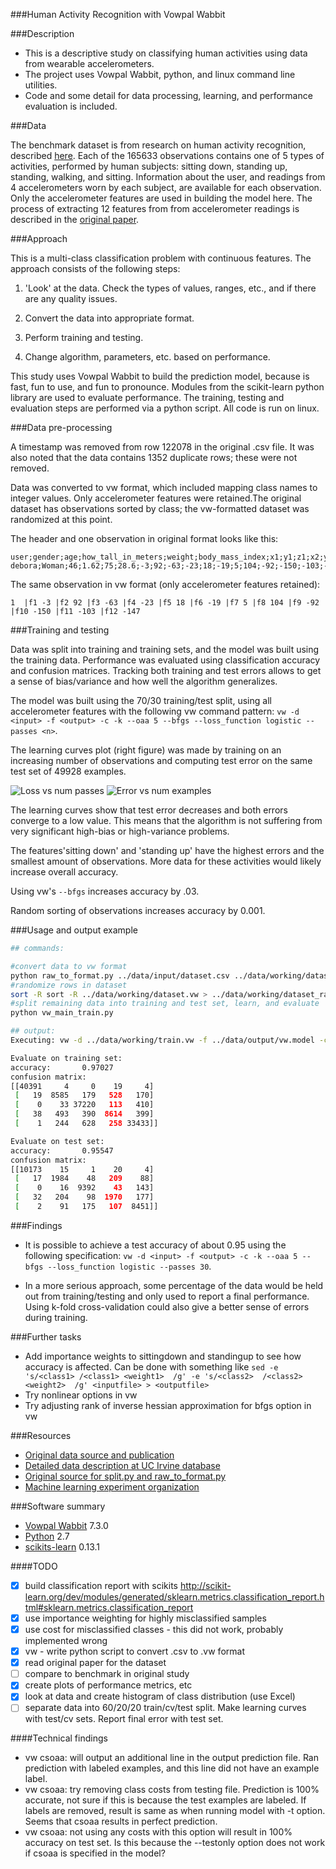 ###Human Activity Recognition with Vowpal Wabbit


###Description

* This is a descriptive study on classifying human activities using data from wearable accelerometers.
* The project uses Vowpal Wabbit, python, and linux command line utilities.
* Code and some detail for data processing, learning, and performance evaluation is included.


###Data

The benchmark dataset is from research on human activity recognition, described [here](http://groupware.les.inf.puc-rio.br/har). Each of the 165633 observations contains one of 5 types of activities, performed by human subjects: sitting down, standing up, standing, walking, and sitting. Information about the user, and readings from 4 accelerometers worn by each subject, are available for each observation. Only the accelerometer features are used in building the model here. The process of extracting 12 features from from accelerometer readings is described in the [original paper](http://groupware.les.inf.puc-rio.br/work.jsf?p1=11201).


###Approach

This is a multi-class classification problem with continuous features. The approach consists of the following steps:

1. 'Look' at the data. Check the types of values, ranges, etc., and if there are any quality issues.

2. Convert the data into appropriate format.

3. Perform training and testing.

4. Change algorithm, parameters, etc. based on performance.


This study uses Vowpal Wabbit to build the prediction model, because is fast, fun to use, and fun to pronounce. Modules from the scikit-learn python library are used to evaluate performance. The training, testing and evaluation steps are performed via a python script. All code is run on linux. 


###Data pre-processing

A timestamp was removed from row 122078 in the original .csv file. It was also noted that the data contains 1352 duplicate rows; these were not removed.

Data was converted to vw format, which included mapping class names to integer values. Only accelerometer features were retained.The original dataset has observations sorted by class; the vw-formatted dataset was randomized at this point.

The header and one observation in original format looks like this:
```
user;gender;age;how_tall_in_meters;weight;body_mass_index;x1;y1;z1;x2;y2;z2;x3;y3;z3;x4;y4;z4;class
debora;Woman;46;1.62;75;28.6;-3;92;-63;-23;18;-19;5;104;-92;-150;-103;-147;sitting
```
The same observation in vw format (only accelerometer features retained):
```
1  |f1 -3 |f2 92 |f3 -63 |f4 -23 |f5 18 |f6 -19 |f7 5 |f8 104 |f9 -92 |f10 -150 |f11 -103 |f12 -147
```


###Training and testing

Data was split into training and training sets, and the model was built using the training data. Performance was evaluated using classification accuracy and confusion matrices. Tracking both training and test errors allows to get a sense of bias/variance and how well the algorithm generalizes.

The model was built using the 70/30 training/test split, using all accelerometer features with the following vw command pattern: 
`vw -d <input> -f <output> -c -k --oaa 5 --bfgs --loss_function logistic --passes <n>`.

The learning curves plot (right figure) was made by training on an increasing number of observations and computing test error on the same test set of 49928 examples.

![Loss vs num passes](https://bitbucket.org/dbolotov/human_activity_recognition_with_vw/raw/master/images/loss_vs_num_passes.jpg "Loss vs num passes") ![Error vs num examples](https://bitbucket.org/dbolotov/human_activity_recognition_with_vw/raw/master/images/error_vs_num_examples.jpg "Accuracy vs num examples")

The learning curves show that test error decreases and both errors converge to a low value. This means that the algorithm is not suffering from very significant high-bias or high-variance problems.

The features'sitting down' and 'standing up' have the highest errors and the smallest amount of observations. More data for these activities would likely increase overall accuracy.

Using vw's `--bfgs` increases accuracy by .03.

Random sorting of observations increases accuracy by 0.001.


###Usage and output example
```bash
## commands:

#convert data to vw format
python raw_to_format.py ../data/input/dataset.csv ../data/working/dataset.vw vw 
#randomize rows in dataset
sort -R sort -R ../data/working/dataset.vw > ../data/working/dataset_rand.vw
#split remaining data into training and test set, learn, and evaluate
python vw_main_train.py 

## output:
Executing: vw -d ../data/working/train.vw -f ../data/output/vw.model -c -k --oaa 5 --bfgs --loss_function logistic --passes 30 --quiet

Evaluate on training set:
accuracy:       0.97027
confusion matrix:
[[40391     4     0    19     4]
 [   19  8585   179   528   170]
 [    0    33 37220   113   410]
 [   38   493   390  8614   399]
 [    1   244   628   258 33433]]

Evaluate on test set:
accuracy:       0.95547
confusion matrix:
[[10173    15     1    20     4]
 [   17  1984    48   209    88]
 [    0    16  9392    43   143]
 [   32   204    98  1970   177]
 [    2    91   175   107  8451]]

```



###Findings

- It is possible to achieve a test accuracy of about 0.95 using the following specification: `vw -d <input> -f <output> -c -k --oaa 5 --bfgs --loss_function logistic --passes 30`. 

- In a more serious approach, some percentage of the data would be held out from training/testing and only used to report a final performance. Using k-fold cross-validation could also give a better sense of errors during training.


###Further tasks
 
- Add importance weights to sittingdown and standingup to see how accuracy is affected. Can be done with something like `sed -e 's/<class1> /<class1> <weight1>  /g' -e 's/<class2>  /<class2> <weight2>  /g' <inputfile> > <outputfile>`
- Try nonlinear options in vw
- Try adjusting rank of inverse hessian approximation for bfgs option in vw




###Resources
- [Original data source and publication](http://groupware.les.inf.puc-rio.br/har)
- [Detailed data description at UC Irvine database](http://archive.ics.uci.edu/ml/datasets/Wearable+Computing%3A+Classification+of+Body+Postures+and+Movements+%28PUC-Rio%29)
- [Original source for split.py and raw_to_format.py](https://github.com/zygmuntz/phraug)
- [Machine learning experiment organization](http://arkitus.com/PRML/)

###Software summary
- [Vowpal Wabbit](https://github.com/JohnLangford/vowpal_wabbit) 7.3.0
- [Python](http://www.python.org/download/releases/2.7/) 2.7
- [scikits-learn](http://scikit-learn.org/stable/) 0.13.1



####TODO
- [x] build classification report with scikits http://scikit-learn.org/dev/modules/generated/sklearn.metrics.classification_report.html#sklearn.metrics.classification_report
- [x] use importance weighting for highly misclassified samples
- [x] use cost for misclassified classes - this did not work, probably implemented wrong
- [x] vw - write python script to convert .csv to .vw format
- [x] read original paper for the dataset
- [ ] compare to benchmark in original study
- [x] create plots of performance metrics, etc 
- [x] look at data and create histogram of class distribution (use Excel)
- [ ] separate data into 60/20/20 train/cv/test split. Make learning curves with test/cv sets. Report final error with test set.

####Technical findings
- vw csoaa: will output an additional line in the output prediction file. Ran prediction with labeled examples, and this line did not have an example label.
- vw csoaa: try removing class costs from testing file. Prediction is 100% accurate, not sure if this is because the test examples are labeled. If labels are removed, result is same as when running model with -t option. Seems that csoaa results in perfect prediction.
- vw csoaa: not using any costs with this option will result in 100% accuracy on test set. Is this because the --testonly option does not work if csoaa is specified in the model?


